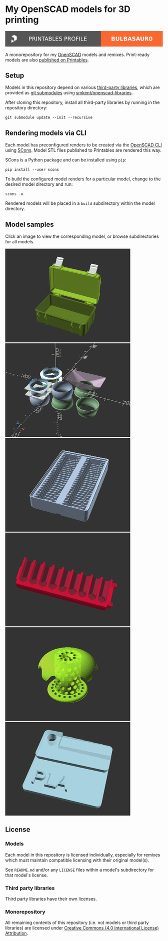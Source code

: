 # My OpenSCAD models for 3D printing

[![bulbasaur0 on Printables][printables-profile-badge]][printables-profile]

A monorepository for my [OpenSCAD][openscad] models and remixes. Print-ready
models are also [published on Printables][printables-profile].

## Setup

Models in this repository depend on various
[third-party libraries][openscad-libraries], which are provided as
[git submodules][git-submodules] using
[smkent/openscad-libraries][smkent-openscad-libraries].

After cloning this repository, install all third-party libraries by running in
the repository directory:

```console
git submodule update --init --recursive
```

## Rendering models via CLI

Each model has preconfigured renders to be created via the
[OpenSCAD CLI][openscad-cli] using [SCons][scons].
Model STL files published to Printables are rendered this way.

SCons is a Python package and can be installed using `pip`:

```console
pip install --user scons
```

To build the configured model renders for a particular model, change to the
desired model directory and run:

```console
scons -u
```

Rendered models will be placed in a `build` subdirectory within the model
directory.

## Model samples

Click an image to view the corresponding model, or browse subdirectories for all
models.

[![Rugged Storage Box](rugged-box/images/readme/demo-dimensions.gif)](rugged-box/)
[![Segmented Modular Hose](modular-hose/images/readme/demo.png)](modular-hose/)
[![Gridfinity Material Swatches Holder V2](gridfinity-bins-material-swatches/images/readme/demo.gif)](gridfinity-bins-material-swatches/)
[![Bit insert clips for Bosch Custom Case](bosch-custom-case/images/readme/demo-bits-insert.gif)](bosch-custom-case/)
[![Bathtub Drain Hair Catcher](bathtub-drain-hair-catcher/images/readme/demo-winged-round.png)](bathtub-drain-hair-catcher/)
[![Material Swatches rebuilt in OpenSCAD (remix)](material-swatches/images/readme/demo.gif)](material-swatches/)

## License

### Models

Each model in this repository is licensed individually, especially for remixes
which must maintain compatible licensing with their original model(s).

See `README.md` and/or any `LICENSE` files within a model's subdirectory for
that model's license.

### Third party libraries

Third party libraries have their own licenses.

### Monorepository

All remaining contents of this repository (i.e. not models or third party
libraries) are licensed under [Creative Commons (4.0 International License)
Attribution][license-cc-by-4.0].


[git-submodules]: https://git-scm.com/book/en/v2/Git-Tools-Submodules
[license-cc-by-4.0]: http://creativecommons.org/licenses/by/4.0/
[openscad-cli]: https://en.wikibooks.org/wiki/OpenSCAD_User_Manual/Using_OpenSCAD_in_a_command_line_environment
[openscad-libraries]: https://en.wikibooks.org/wiki/OpenSCAD_User_Manual/Libraries
[openscad]: https://openscad.org
[printables-profile-badge]: /_static/printables-profile-badge.svg
[printables-profile]: https://www.printables.com/@bulbasaur0_1139994/models
[scons]: https://scons.org/
[smkent-openscad-libraries]: https://github.com/smkent/openscad-libraries

